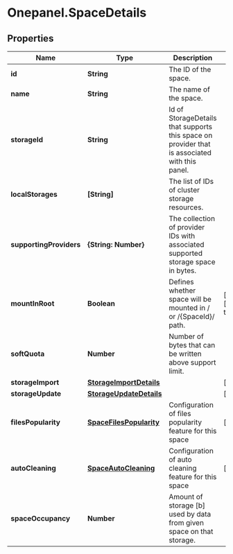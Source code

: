 # Onepanel.SpaceDetails

## Properties
Name | Type | Description | Notes
------------ | ------------- | ------------- | -------------
**id** | **String** | The ID of the space. | 
**name** | **String** | The name of the space. | 
**storageId** | **String** | Id of StorageDetails that supports this space on provider that is associated with this panel.  | 
**localStorages** | **[String]** | The list of IDs of cluster storage resources. | 
**supportingProviders** | **{String: Number}** | The collection of provider IDs with associated supported storage space in bytes.  | 
**mountInRoot** | **Boolean** | Defines whether space will be mounted in / or /{SpaceId}/ path.  | [optional] [default to false]
**softQuota** | **Number** | Number of bytes that can be written above support limit.  | 
**storageImport** | [**StorageImportDetails**](StorageImportDetails.md) |  | [optional] 
**storageUpdate** | [**StorageUpdateDetails**](StorageUpdateDetails.md) |  | [optional] 
**filesPopularity** | [**SpaceFilesPopularity**](SpaceFilesPopularity.md) | Configuration of files popularity feature for this space | [optional] 
**autoCleaning** | [**SpaceAutoCleaning**](SpaceAutoCleaning.md) | Configuration of auto cleaning feature for this space | [optional] 
**spaceOccupancy** | **Number** | Amount of storage [b] used by data from given space on that storage. | 


